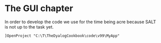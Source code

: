 # The GUI chapter

In order to develop the code we use for the time being acre because SALT is not up to the task yet.

~~~
]OpenProject "C:\T\TheDyalogCookbook\code\v99\MyApp"
~~~